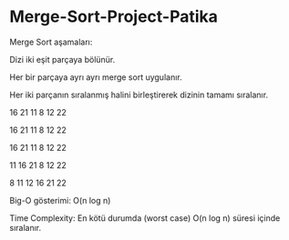 # Merge-Sort-Project-Patika

Merge Sort aşamaları:


Dizi iki eşit parçaya bölünür.



Her bir parçaya ayrı ayrı merge sort uygulanır.



Her iki parçanın sıralanmış halini birleştirerek dizinin tamamı sıralanır.



16  21  11  8  12  22


16 21 11     8 12 22


16  21   11   8  12   22


11 16 21        8 12 22


8 11 12 16 21 22



       





Big-O gösterimi: O(n log n)




Time Complexity: En kötü durumda (worst case) O(n log n) süresi içinde sıralanır.
